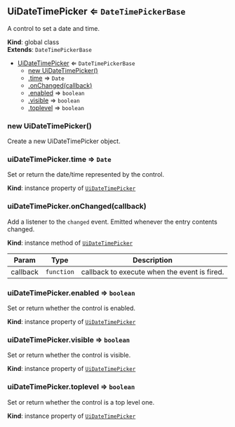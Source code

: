 
<a id="uidatetimepicker"></a>
## UiDateTimePicker ⇐ <code>DateTimePickerBase</code>
A control to set a date and time.

**Kind**: global class  
**Extends**: <code>DateTimePickerBase</code>  

* [UiDateTimePicker](#UiDateTimePicker) ⇐ <code>DateTimePickerBase</code>
    * [new UiDateTimePicker()](#new_UiDateTimePicker_new)
    * [.time](#UiDateTimePicker_time) ⇒ <code>Date</code>
    * [.onChanged(callback)](#UiDateTimePicker_onChanged)
    * [.enabled](#UiDateTimePicker_enabled) ⇒ <code>boolean</code>
    * [.visible](#UiDateTimePicker_visible) ⇒ <code>boolean</code>
    * [.toplevel](#UiDateTimePicker_toplevel) ⇒ <code>boolean</code>


<a id="new_uidatetimepicker_new"></a>
### new UiDateTimePicker()
Create a new UiDateTimePicker object.


<a id="uidatetimepicker_time"></a>
### uiDateTimePicker.time ⇒ <code>Date</code>
Set or return the date/time represented by the control.

**Kind**: instance property of [<code>UiDateTimePicker</code>](#UiDateTimePicker)  

<a id="uidatetimepicker_onchanged"></a>
### uiDateTimePicker.onChanged(callback)
Add a listener to the `changed` event. Emitted whenever the entry contents
changed.

**Kind**: instance method of [<code>UiDateTimePicker</code>](#UiDateTimePicker)  

| Param | Type | Description |
| --- | --- | --- |
| callback | <code>function</code> | callback to execute when the event is fired. |


<a id="uidatetimepicker_enabled"></a>
### uiDateTimePicker.enabled ⇒ <code>boolean</code>
Set or return whether the control is enabled.

**Kind**: instance property of [<code>UiDateTimePicker</code>](#UiDateTimePicker)  

<a id="uidatetimepicker_visible"></a>
### uiDateTimePicker.visible ⇒ <code>boolean</code>
Set or return whether the control is visible.

**Kind**: instance property of [<code>UiDateTimePicker</code>](#UiDateTimePicker)  

<a id="uidatetimepicker_toplevel"></a>
### uiDateTimePicker.toplevel ⇒ <code>boolean</code>
Set or return whether the control is a top level one.

**Kind**: instance property of [<code>UiDateTimePicker</code>](#UiDateTimePicker)  
